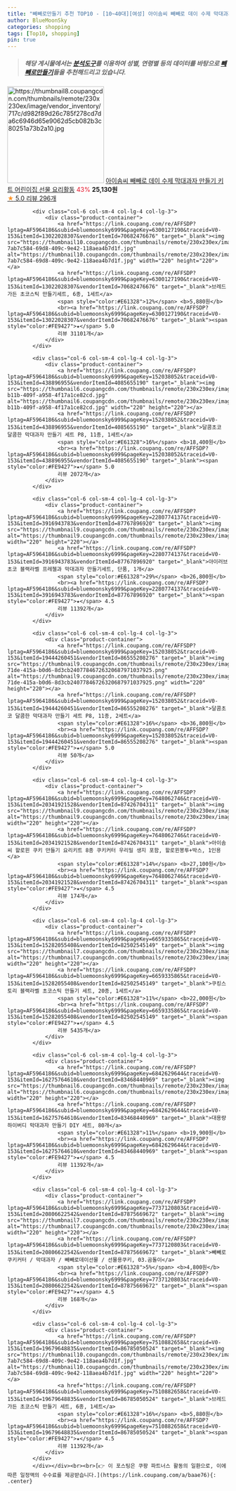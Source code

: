 ```yaml
---
title: "빼빼로만들기 추천 TOP10 - [10~40대][여성] 아이솜씨 빼빼로 데이 수제 막대과자 만들기 키트 어린이집 선물 요리활동"
author: BlueMoonSky
categories: shopping
tags: [Top10, shopping]
pin: true
---
```


> ##### 해당 게시물에서는 [**분석도구**](https://itemscout.io/)를 이용하여 **성별**, **연령별** 등의 데이터를 바탕으로 [**빼빼로만들기**](https://link.coupang.com/a/baae76)들을 추천해드리고 있습니다.
<div class="container"><div class="row">
            <div class="col-6 col-sm-4 col-lg-4 col-lg-3">
                <div class="product-container">
                    <a href="https://link.coupang.com/re/AFFSDP?lptag=AF5964186&subid=bluemoonsky6999&pageKey=6863676531&traceid=V0-153&itemId=16398908721&vendorItemId=83590124240" target="_blank"><img src="https://thumbnail8.coupangcdn.com/thumbnails/remote/230x230ex/image/vendor_inventory/717c/d982f89d26c785f278cd7da6c6946d65e9062d5cb082b3c80251a73b2a10.jpg" alt="https://thumbnail8.coupangcdn.com/thumbnails/remote/230x230ex/image/vendor_inventory/717c/d982f89d26c785f278cd7da6c6946d65e9062d5cb082b3c80251a73b2a10.jpg" width="220" height="220"></a>
                    <a href="https://link.coupang.com/re/AFFSDP?lptag=AF5964186&subid=bluemoonsky6999&pageKey=6863676531&traceid=V0-153&itemId=16398908721&vendorItemId=83590124240" target="_blank">아이솜씨 빼빼로 데이 수제 막대과자 만들기 키트 어린이집 선물 요리활동</a>
                    <span style="color:#E61328">43%</span> <b>25,130원</b>
                    <br><a href="https://link.coupang.com/re/AFFSDP?lptag=AF5964186&subid=bluemoonsky6999&pageKey=6863676531&traceid=V0-153&itemId=16398908721&vendorItemId=83590124240" target="_blank"><span style="color:#FE9427">★</span> 5.0
                    리뷰 296개</a>
                </div>
            </div>
            
            <div class="col-6 col-sm-4 col-lg-4 col-lg-3">
                <div class="product-container">
                    <a href="https://link.coupang.com/re/AFFSDP?lptag=AF5964186&subid=bluemoonsky6999&pageKey=6300127190&traceid=V0-153&itemId=13022028307&vendorItemId=70682476676" target="_blank"><img src="https://thumbnail10.coupangcdn.com/thumbnails/remote/230x230ex/image/retail/images/1136402437558801-7ab7c584-69d8-409c-9e42-118aea4b7d1f.jpg" alt="https://thumbnail10.coupangcdn.com/thumbnails/remote/230x230ex/image/retail/images/1136402437558801-7ab7c584-69d8-409c-9e42-118aea4b7d1f.jpg" width="220" height="220"></a>
                    <a href="https://link.coupang.com/re/AFFSDP?lptag=AF5964186&subid=bluemoonsky6999&pageKey=6300127190&traceid=V0-153&itemId=13022028307&vendorItemId=70682476676" target="_blank">브레드가든 초코스틱 만들기세트, 6종, 1세트</a>
                    <span style="color:#E61328">12%</span> <b>5,880원</b>
                    <br><a href="https://link.coupang.com/re/AFFSDP?lptag=AF5964186&subid=bluemoonsky6999&pageKey=6300127190&traceid=V0-153&itemId=13022028307&vendorItemId=70682476676" target="_blank"><span style="color:#FE9427">★</span> 5.0
                    리뷰 31101개</a>
                </div>
            </div>
            
            <div class="col-6 col-sm-4 col-lg-4 col-lg-3">
                <div class="product-container">
                    <a href="https://link.coupang.com/re/AFFSDP?lptag=AF5964186&subid=bluemoonsky6999&pageKey=152038052&traceid=V0-153&itemId=438896955&vendorItemId=4085655190" target="_blank"><img src="https://thumbnail6.coupangcdn.com/thumbnails/remote/230x230ex/image/retail/images/2018/11/01/17/9/766ae449-b11b-409f-a958-4f17a1ce82cd.jpg" alt="https://thumbnail6.coupangcdn.com/thumbnails/remote/230x230ex/image/retail/images/2018/11/01/17/9/766ae449-b11b-409f-a958-4f17a1ce82cd.jpg" width="220" height="220"></a>
                    <a href="https://link.coupang.com/re/AFFSDP?lptag=AF5964186&subid=bluemoonsky6999&pageKey=152038052&traceid=V0-153&itemId=438896955&vendorItemId=4085655190" target="_blank">달콤초코 달콤한 막대과자 만들기 세트 P8, 11종, 1세트</a>
                    <span style="color:#E61328">16%</span> <b>18,400원</b>
                    <br><a href="https://link.coupang.com/re/AFFSDP?lptag=AF5964186&subid=bluemoonsky6999&pageKey=152038052&traceid=V0-153&itemId=438896955&vendorItemId=4085655190" target="_blank"><span style="color:#FE9427">★</span> 5.0
                    리뷰 2072개</a>
                </div>
            </div>
            
            <div class="col-6 col-sm-4 col-lg-4 col-lg-3">
                <div class="product-container">
                    <a href="https://link.coupang.com/re/AFFSDP?lptag=AF5964186&subid=bluemoonsky6999&pageKey=2280774137&traceid=V0-153&itemId=3916943783&vendorItemId=87767896920" target="_blank"><img src="https://thumbnail9.coupangcdn.com/thumbnails/remote/230x230ex/image/vendor_inventory/5b34/6be089b958cf957179a6c21283fa6a1a93f5108b9bc05ae21bbac0ad3e03.jpg" alt="https://thumbnail9.coupangcdn.com/thumbnails/remote/230x230ex/image/vendor_inventory/5b34/6be089b958cf957179a6c21283fa6a1a93f5108b9bc05ae21bbac0ad3e03.jpg" width="220" height="220"></a>
                    <a href="https://link.coupang.com/re/AFFSDP?lptag=AF5964186&subid=bluemoonsky6999&pageKey=2280774137&traceid=V0-153&itemId=3916943783&vendorItemId=87767896920" target="_blank">아이러브초코 블랙라벨 프레첼과 막대과자 만들기세트, 단품, 1개</a>
                    <span style="color:#E61328">29%</span> <b>26,800원</b>
                    <br><a href="https://link.coupang.com/re/AFFSDP?lptag=AF5964186&subid=bluemoonsky6999&pageKey=2280774137&traceid=V0-153&itemId=3916943783&vendorItemId=87767896920" target="_blank"><span style="color:#FE9427">★</span> 4.5
                    리뷰 11392개</a>
                </div>
            </div>
            
            <div class="col-6 col-sm-4 col-lg-4 col-lg-3">
                <div class="product-container">
                    <a href="https://link.coupang.com/re/AFFSDP?lptag=AF5964186&subid=bluemoonsky6999&pageKey=152038052&traceid=V0-153&itemId=19444260451&vendorItemId=86555208276" target="_blank"><img src="https://thumbnail9.coupangcdn.com/thumbnails/remote/230x230ex/image/retail/images/6389a00d-71de-415a-b0d6-8d3cb24077846726320687971037925.png" alt="https://thumbnail9.coupangcdn.com/thumbnails/remote/230x230ex/image/retail/images/6389a00d-71de-415a-b0d6-8d3cb24077846726320687971037925.png" width="220" height="220"></a>
                    <a href="https://link.coupang.com/re/AFFSDP?lptag=AF5964186&subid=bluemoonsky6999&pageKey=152038052&traceid=V0-153&itemId=19444260451&vendorItemId=86555208276" target="_blank">달콤초코 달콤한 막대과자 만들기 세트 P8, 11종, 2세트</a>
                    <span style="color:#E61328">16%</span> <b>36,800원</b>
                    <br><a href="https://link.coupang.com/re/AFFSDP?lptag=AF5964186&subid=bluemoonsky6999&pageKey=152038052&traceid=V0-153&itemId=19444260451&vendorItemId=86555208276" target="_blank"><span style="color:#FE9427">★</span> 5.0
                    리뷰 50개</a>
                </div>
            </div>
            
            <div class="col-6 col-sm-4 col-lg-4 col-lg-3">
                <div class="product-container">
                    <a href="https://link.coupang.com/re/AFFSDP?lptag=AF5964186&subid=bluemoonsky6999&pageKey=7648062746&traceid=V0-153&itemId=20341921528&vendorItemId=87426704311" target="_blank"><img src="https://thumbnail9.coupangcdn.com/thumbnails/remote/230x230ex/image/vendor_inventory/ca7f/1be7967d1b40f2671424677c6930bd0ceb4b8ce5aff25daf4d7acd528bbb.jpg" alt="https://thumbnail9.coupangcdn.com/thumbnails/remote/230x230ex/image/vendor_inventory/ca7f/1be7967d1b40f2671424677c6930bd0ceb4b8ce5aff25daf4d7acd528bbb.jpg" width="220" height="220"></a>
                    <a href="https://link.coupang.com/re/AFFSDP?lptag=AF5964186&subid=bluemoonsky6999&pageKey=7648062746&traceid=V0-153&itemId=20341921528&vendorItemId=87426704311" target="_blank">아이솜씨 할로윈 쿠키 만들기 요리키트 8종 쿠키커터 우리밀 생지 포함, 할로윈봉투+박스, 1인용</a>
                    <span style="color:#E61328">14%</span> <b>27,100원</b>
                    <br><a href="https://link.coupang.com/re/AFFSDP?lptag=AF5964186&subid=bluemoonsky6999&pageKey=7648062746&traceid=V0-153&itemId=20341921528&vendorItemId=87426704311" target="_blank"><span style="color:#FE9427">★</span> 4.5
                    리뷰 174개</a>
                </div>
            </div>
            
            <div class="col-6 col-sm-4 col-lg-4 col-lg-3">
                <div class="product-container">
                    <a href="https://link.coupang.com/re/AFFSDP?lptag=AF5964186&subid=bluemoonsky6999&pageKey=6659335865&traceid=V0-153&itemId=15282055408&vendorItemId=82502545149" target="_blank"><img src="https://thumbnail7.coupangcdn.com/thumbnails/remote/230x230ex/image/rs_quotation_api/rfkpc42v/15424496442449e89374967b7359f5b3.jpg" alt="https://thumbnail7.coupangcdn.com/thumbnails/remote/230x230ex/image/rs_quotation_api/rfkpc42v/15424496442449e89374967b7359f5b3.jpg" width="220" height="220"></a>
                    <a href="https://link.coupang.com/re/AFFSDP?lptag=AF5964186&subid=bluemoonsky6999&pageKey=6659335865&traceid=V0-153&itemId=15282055408&vendorItemId=82502545149" target="_blank">쿠킹스토리 블랙라벨 초코스틱 만들기 세트, 20종, 1세트</a>
                    <span style="color:#E61328">11%</span> <b>22,000원</b>
                    <br><a href="https://link.coupang.com/re/AFFSDP?lptag=AF5964186&subid=bluemoonsky6999&pageKey=6659335865&traceid=V0-153&itemId=15282055408&vendorItemId=82502545149" target="_blank"><span style="color:#FE9427">★</span> 4.5
                    리뷰 5435개</a>
                </div>
            </div>
            
            <div class="col-6 col-sm-4 col-lg-4 col-lg-3">
                <div class="product-container">
                    <a href="https://link.coupang.com/re/AFFSDP?lptag=AF5964186&subid=bluemoonsky6999&pageKey=6842629644&traceid=V0-153&itemId=16275764610&vendorItemId=83468440969" target="_blank"><img src="https://thumbnail6.coupangcdn.com/thumbnails/remote/230x230ex/image/vendor_inventory/fe08/c612f579c3ff4492d07fb1bef834b6322e7521179d71086e4027cdaa5256.jpg" alt="https://thumbnail6.coupangcdn.com/thumbnails/remote/230x230ex/image/vendor_inventory/fe08/c612f579c3ff4492d07fb1bef834b6322e7521179d71086e4027cdaa5256.jpg" width="220" height="220"></a>
                    <a href="https://link.coupang.com/re/AFFSDP?lptag=AF5964186&subid=bluemoonsky6999&pageKey=6842629644&traceid=V0-153&itemId=16275764610&vendorItemId=83468440969" target="_blank">대용량 하이버디 막대과자 만들기 DIY 세트, 80개</a>
                    <span style="color:#E61328">11%</span> <b>19,900원</b>
                    <br><a href="https://link.coupang.com/re/AFFSDP?lptag=AF5964186&subid=bluemoonsky6999&pageKey=6842629644&traceid=V0-153&itemId=16275764610&vendorItemId=83468440969" target="_blank"><span style="color:#FE9427">★</span> 4.5
                    리뷰 11392개</a>
                </div>
            </div>
            
            <div class="col-6 col-sm-4 col-lg-4 col-lg-3">
                <div class="product-container">
                    <a href="https://link.coupang.com/re/AFFSDP?lptag=AF5964186&subid=bluemoonsky6999&pageKey=7737120803&traceid=V0-153&itemId=20806622542&vendorItemId=87875669672" target="_blank"><img src="https://thumbnail7.coupangcdn.com/thumbnails/remote/230x230ex/image/vendor_inventory/2e51/39700ab6d211769aa92f15061827ba1cde10eacd91d0365a64860d4e630e.jpeg" alt="https://thumbnail7.coupangcdn.com/thumbnails/remote/230x230ex/image/vendor_inventory/2e51/39700ab6d211769aa92f15061827ba1cde10eacd91d0365a64860d4e630e.jpeg" width="220" height="220"></a>
                    <a href="https://link.coupang.com/re/AFFSDP?lptag=AF5964186&subid=bluemoonsky6999&pageKey=7737120803&traceid=V0-153&itemId=20806622542&vendorItemId=87875669672" target="_blank">빼빼로 쿠키커터 / 막대과자 / 빼빼로데이선물 / 선물용쿠키, 03.곰돌이</a>
                    <span style="color:#E61328">5%</span> <b>4,800원</b>
                    <br><a href="https://link.coupang.com/re/AFFSDP?lptag=AF5964186&subid=bluemoonsky6999&pageKey=7737120803&traceid=V0-153&itemId=20806622542&vendorItemId=87875669672" target="_blank"><span style="color:#FE9427">★</span> 4.5
                    리뷰 168개</a>
                </div>
            </div>
            
            <div class="col-6 col-sm-4 col-lg-4 col-lg-3">
                <div class="product-container">
                    <a href="https://link.coupang.com/re/AFFSDP?lptag=AF5964186&subid=bluemoonsky6999&pageKey=7510882658&traceid=V0-153&itemId=19679648835&vendorItemId=86785050524" target="_blank"><img src="https://thumbnail10.coupangcdn.com/thumbnails/remote/230x230ex/image/retail/images/1136402437558801-7ab7c584-69d8-409c-9e42-118aea4b7d1f.jpg" alt="https://thumbnail10.coupangcdn.com/thumbnails/remote/230x230ex/image/retail/images/1136402437558801-7ab7c584-69d8-409c-9e42-118aea4b7d1f.jpg" width="220" height="220"></a>
                    <a href="https://link.coupang.com/re/AFFSDP?lptag=AF5964186&subid=bluemoonsky6999&pageKey=7510882658&traceid=V0-153&itemId=19679648835&vendorItemId=86785050524" target="_blank">브레드가든 초코스틱 만들기 세트, 6종, 1세트</a>
                    <span style="color:#E61328">16%</span> <b>5,880원</b>
                    <br><a href="https://link.coupang.com/re/AFFSDP?lptag=AF5964186&subid=bluemoonsky6999&pageKey=7510882658&traceid=V0-153&itemId=19679648835&vendorItemId=86785050524" target="_blank"><span style="color:#FE9427">★</span> 4.5
                    리뷰 11392개</a>
                </div>
            </div>
            </div></div><br><br>[👉 이 포스팅은 쿠팡 파트너스 활동의 일환으로, 이에 따른 일정액의 수수료를 제공받습니다.](https://link.coupang.com/a/baae76){: .center}